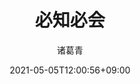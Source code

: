 ---
date: 2021-05-05T12:00:56+09:00
image: "images/recommend_site/xingyouji.jpg"
title: "必知必会"
author: 诸葛青
authorEmoji: 🎅
pinned: false
tags:
- 
series:
-
---
